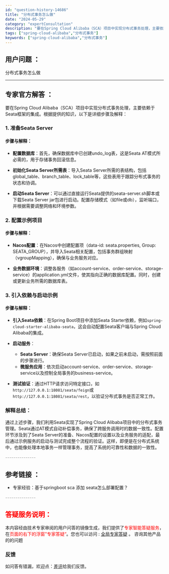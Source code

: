 ```yaml
---
id: "question-history-14686"
title: "分布式事务怎么做"
date: "2024-05-29"
category: "expertConsultation"
description: "要在Spring Cloud Alibaba（SCA）项目中实现分布式事务处理，主要依赖于Seata框架的集成。根据提供的知识，以下是详细步骤及解释：### 1. 准备Seata Server#### 步骤与解释：- **配置数据库**：首先，确保数据库中已创建undo_log表，这是Seata A"
tags: ["spring-cloud-alibaba","分布式事务"]
keywords: ["spring-cloud-alibaba","分布式事务"]
---
```


## 用户问题 ： 
 分布式事务怎么做  

---------------
## 专家官方解答 ：

要在Spring Cloud Alibaba（SCA）项目中实现分布式事务处理，主要依赖于Seata框架的集成。根据提供的知识，以下是详细步骤及解释：

### 1. 准备Seata Server

#### 步骤与解释：
- **配置数据库**：首先，确保数据库中已创建undo_log表，这是Seata AT模式所必需的，用于存储事务回滚信息。
  
- **初始化Seata Server所需表**：导入Seata Server所需的表结构，包括global_table、branch_table、lock_table等，这些表用于跟踪分布式事务的状态和协调。

- **启动Seata Server**：可以通过直接运行Seata提供的seata-server.sh脚本或下载Seata Server jar包进行启动。配置存储模式（如file或db），监听端口，并根据需要调整网络和环境参数。

### 2. 配置示例项目

#### 步骤与解释：
- **Nacos配置**：在Nacos中创建配置项（data-id: seata.properties, Group: SEATA_GROUP），并导入Seata相关配置，包括事务群组映射（vgroupMapping），确保与业务服务对应。

- **业务数据环境**：调整各服务（如account-service、order-service、storage-service）的application.yml文件，使其指向正确的数据库配置。同时，创建或更新业务所需的数据库表。

### 3. 引入依赖与启动示例

#### 步骤与解释：
- **引入Seata依赖**：在Spring Boot项目中添加Seata Starter依赖，例如`spring-cloud-starter-alibaba-seata`，这会自动配置Seata客户端与Spring Cloud Alibaba的集成。

- **启动服务**：
  - **Seata Server**：确保Seata Server已启动，如果之前未启动，需按照前面的步骤进行。
  - **微服务应用**：依次启动account-service、order-service、storage-service以及控制全局事务的business-service。

- **测试验证**：通过HTTP请求访问特定接口，如`http://127.0.0.1:18081/seata/feign`或`http://127.0.0.1:18081/seata/rest`，以验证分布式事务是否正常工作。

### 解释总结：
通过上述步骤，我们利用Seata实现了Spring Cloud Alibaba项目中的分布式事务管理。Seata通过AT模式自动补偿事务，确保了跨服务调用时的数据一致性。配置环节涉及到了Seata Server的准备、Nacos配置的设置以及业务服务的适配，最后通过示例服务的启动与测试完成整个流程的验证。这样，即便是在分布式系统中，也能像处理本地事务一样管理事务，提高了系统的可靠性和数据的一致性。


<font color="#949494">---------------</font> 


## 参考链接 ：

* 专家经验：基于springboot sca 添加 seata怎么部署配置？ 


 <font color="#949494">---------------</font> 
 


## <font color="#FF0000">答疑服务说明：</font> 

本内容经由技术专家审阅的用户问答的镜像生成，我们提供了<font color="#FF0000">专家智能答疑服务</font>，在<font color="#FF0000">页面的右下的浮窗”专家答疑“</font>。您也可以访问 : [全局专家答疑](https://answer.opensource.alibaba.com/docs/intro) 。 咨询其他产品的的问题

### 反馈
如问答有错漏，欢迎点：[差评](https://ai.nacos.io/user/feedbackByEnhancerGradePOJOID?enhancerGradePOJOId=14736)给我们反馈。
